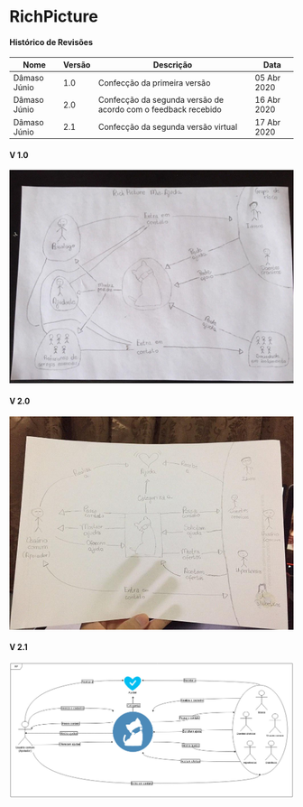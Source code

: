 # RichPicture

#### Histórico de Revisões
|Nome |  Versão | Descrição |  Data    |
|-----------------------------------|--------------------|---------------|-----------------|
| Dâmaso Júnio | 1.0 | Confecção da primeira versão |05 Abr 2020 |
| Dâmaso Júnio | 2.0 | Confecção da segunda versão de acordo com o feedback recebido |16 Abr 2020 |
| Dâmaso Júnio | 2.1 | Confecção da segunda versão virtual |17 Abr 2020 |

#### V 1.0

![Versão 1 Rich Picture](RichPictureV1.jpg)

#### V 2.0

![Versão 1 Rich Picture](RichPictureV2.jpg)

#### V 2.1

![Versão 1 Rich Picture](RichPictureV2.1.jpg)
